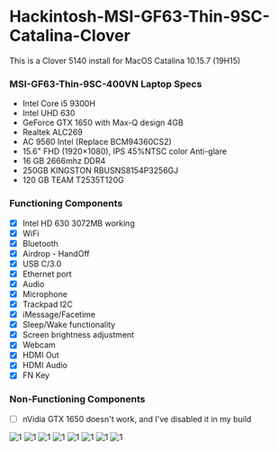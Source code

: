 # Hackintosh-MSI-GF63-Thin-9SC-Catalina-Clover

This is a Clover 5140 install for MacOS Catalina 10.15.7 (19H15)

### MSI-GF63-Thin-9SC-400VN Laptop Specs
- Intel Core i5 9300H
- Intel UHD 630
- GeForce GTX 1650 with Max-Q design 4GB
- Realtek ALC269 
- AC 9560 Intel (Replace BCM94360CS2)
- 15.6" FHD (1920×1080), IPS 45%NTSC color Anti-glare
- 16 GB 2666mhz DDR4
- 250GB KINGSTON RBUSNS8154P3256GJ
- 120 GB TEAM T2535T120G

### Functioning Components 

- [x] Intel HD 630 3072MB working
- [x] WiFi
- [x] Bluetooth
- [x] Airdrop - HandOff
- [x] USB C/3.0 
- [x] Ethernet port
- [x] Audio
- [x] Microphone
- [x] Trackpad I2C
- [x] iMessage/Facetime
- [x] Sleep/Wake functionality
- [x] Screen brightness adjustment
- [x] Webcam
- [x] HDMI Out
- [x] HDMI Audio
- [x] FN Key

### Non-Functioning Components

- [ ] nVidia GTX 1650 doesn't work, and I've disabled it in my build

![1](https://github.com/baooshacker/Hackontosh-MSI-GF63-Thin-9SC-Catalina/blob/main/IMG/1.png)
![1](https://github.com/baooshacker/Hackontosh-MSI-GF63-Thin-9SC-Catalina/blob/main/IMG/2.png)
![1](https://github.com/baooshacker/Hackontosh-MSI-GF63-Thin-9SC-Catalina/blob/main/IMG/8.png)
![1](https://github.com/baooshacker/Hackontosh-MSI-GF63-Thin-9SC-Catalina/blob/main/IMG/3.png)
![1](https://github.com/baooshacker/Hackontosh-MSI-GF63-Thin-9SC-Catalina/blob/main/IMG/4.png)
![1](https://github.com/baooshacker/Hackontosh-MSI-GF63-Thin-9SC-Catalina/blob/main/IMG/5.png)
![1](https://github.com/baooshacker/Hackontosh-MSI-GF63-Thin-9SC-Catalina/blob/main/IMG/6.png)
![1](https://github.com/baooshacker/Hackontosh-MSI-GF63-Thin-9SC-Catalina/blob/main/IMG/7.png)
